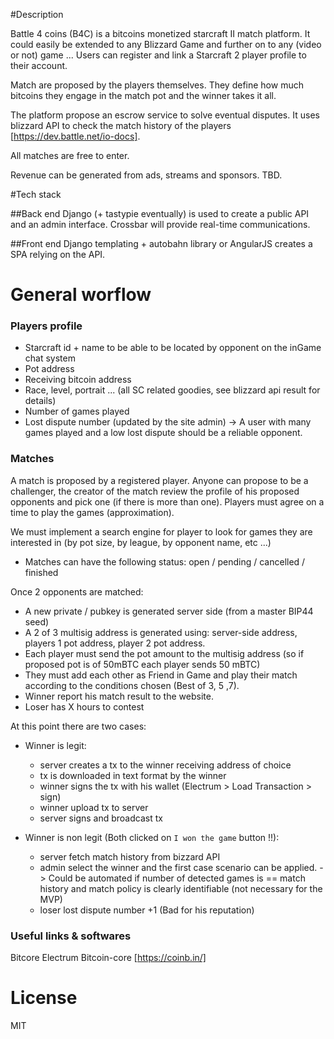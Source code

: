 #Description 

Battle 4 coins (B4C) is a bitcoins monetized starcraft II match platform. It could easily be extended to any Blizzard Game and further on to any (video or not) game ...
Users can register and link a Starcraft 2 player profile to their account.

Match are proposed by the players themselves. They define how much bitcoins they engage in the match pot and the winner takes it all.

The platform propose an escrow service to solve eventual disputes. It uses blizzard API to check the match history of the players [https://dev.battle.net/io-docs].

All matches are free to enter.

Revenue can be generated from ads, streams and sponsors. TBD.

#Tech stack

##Back end
Django (+ tastypie eventually) is used to create a public API and an admin interface.
Crossbar will provide real-time communications.

##Front end
Django templating + autobahn library or AngularJS creates a SPA relying on the API.

# General worflow

### Players profile
- Starcraft id + name to be able to be located by opponent on the inGame chat system
- Pot address
- Receiving bitcoin address
- Race, level, portrait ... (all SC related goodies, see blizzard api result for details)
- Number of games played
- Lost dispute number (updated by the site admin) -> A user with many games played and a low lost dispute should be a reliable opponent.

### Matches

A match is proposed by a registered player. Anyone can propose to be a challenger, the creator of the match review the profile of his proposed opponents and pick one (if there is more than one). Players must agree on a time to play the games (approximation).

We must implement a search engine for player to look for games they are interested in (by pot size, by league, by opponent name, etc ...)

- Matches can have the following status: open / pending / cancelled / finished

Once 2 opponents are matched:

- A new private / pubkey is generated server side (from a master BIP44 seed)
- A 2 of 3 multisig address is generated using: server-side address, players 1 pot address, player 2 pot address.
- Each player must send the pot amount to the multisig address (so if proposed pot is of 50mBTC each player sends 50 mBTC)
- They must add each other as Friend in Game and play their match according to the conditions chosen (Best of 3, 5 ,7).
- Winner report his match result to the website.
- Loser has X hours to contest

At this point there are two cases:

- Winner is legit:
  - server creates a tx to the winner receiving address of choice
  - tx is downloaded in text format by the winner
  - winner signs the tx with his wallet (Electrum > Load Transaction > sign)
  - winner upload tx to server
  - server signs and broadcast tx

- Winner is non legit (Both clicked on `I won the game` button !!):
  - server fetch match history from bizzard API
  - admin select the winner and the first case scenario can be applied. -> Could be automated if number of detected games is == match history and match policy is clearly identifiable (not necessary for the MVP)
  - loser lost dispute number +1 (Bad for his reputation)

### Useful links & softwares

Bitcore
Electrum
Bitcoin-core
[https://coinb.in/]

# License

MIT


